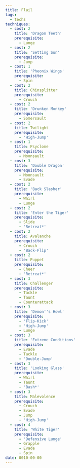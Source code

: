 ```yaml
---
title: Flail
tags:
  - techs
techniques:
  - cost: 2
    title: 'Dragon Teeth'
    prerequisite:
      - Lunge
  - cost: 2
    title: 'Setting Sun'
    prerequisite:
      - Jump
  - cost: 1
    title: 'Pheonix Wings'
    prerequisite:
      - Spin
  - cost: 2
    title: Chinsplitter
    prerequisite:
      - Crouch
  - cost: 2
    title: 'Drunken Monkey'
    prerequisite:
      - Somersault
  - cost: 2
    title: Twilight
    prerequisite:
      - 'High-Jump'
  - cost: 1
    title: Psyclone
    prerequisite:
      - Moonsault
  - cost: 3
    title: 'Double Dragon'
    prerequisite:
      - Moonsault
      - Evade
  - cost: 2
    title: 'Back Slasher'
    prerequisite:
      - Whirl
      - Lunge
  - cost: 2
    title: 'Enter the Tiger'
    prerequisite:
      - Slide
      - 'Retreat*'
  - cost: 2
    title: Avalanche
    prerequisite:
      - Crouch
      - 'Back-Flip'
  - cost: 2
    title: Puppet
    prerequisite:
      - Cheer
      - 'Retreat*'
  - cost: 3
    title: Challenger
    prerequisite:
      - Tackle
      - Taunt
      - Counterattack
  - cost: 3
    title: 'Demon''s Howl'
    prerequisite:
      - 'Flip-Kick'
      - 'High-Jump'
      - Lunge
  - cost: 3
    title: 'Extreme Conditions'
    prerequisite:
      - Evade
      - Tackle
      - 'Double-Jump'
  - cost: 3
    title: 'Looking Glass'
    prerequisite:
      - Whirl
      - Taunt
      - 'Bash*'
  - cost: 3
    title: Malevolence
    prerequisite:
      - Crouch
      - Evade
      - Jump
      - 'High-Jump'
  - cost: 4
    title: 'White Tiger'
    prerequisite:
      - 'Defensive Lunge'
      - Grapple
      - Evade
      - Spin
date: 0010-00-00
---
```

